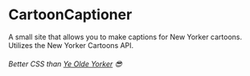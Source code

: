 # CartoonCaptioner

A small site that allows you to make captions for New Yorker cartoons.
Utilizes the New Yorker Cartoons API.

###### Better CSS than [Ye Olde Yorker](https://yeoldeyorker.hashbase.io/) 😎

